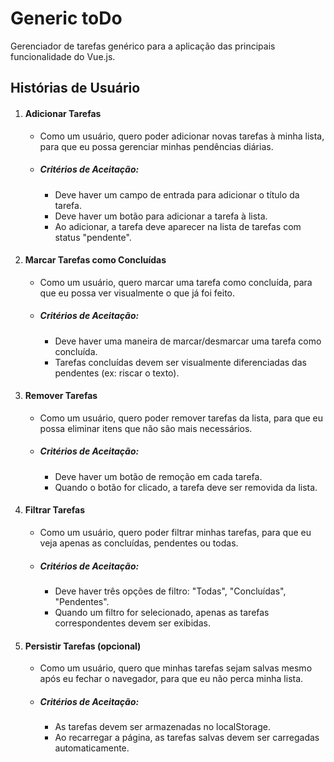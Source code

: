 # Generic toDo
Gerenciador de tarefas genérico para a aplicação das principais funcionalidade do Vue.js.

## Histórias de Usuário

1. #### Adicionar Tarefas
    + Como um usuário, quero poder adicionar novas tarefas à minha lista, para que eu possa gerenciar minhas pendências diárias.
    + ##### Critérios de Aceitação:
        + Deve haver um campo de entrada para adicionar o título da tarefa.
        + Deve haver um botão para adicionar a tarefa à lista.
        + Ao adicionar, a tarefa deve aparecer na lista de tarefas com status "pendente".

2. #### Marcar Tarefas como Concluídas
    + Como um usuário, quero marcar uma tarefa como concluída, para que eu possa ver visualmente o que já foi feito.
    + ##### Critérios de Aceitação:
        + Deve haver uma maneira de marcar/desmarcar uma tarefa como concluída.
        + Tarefas concluídas devem ser visualmente diferenciadas das pendentes (ex: riscar o texto).

3. #### Remover Tarefas
    + Como um usuário, quero poder remover tarefas da lista, para que eu possa eliminar itens que não são mais necessários.
    + ##### Critérios de Aceitação:
        + Deve haver um botão de remoção em cada tarefa.
        + Quando o botão for clicado, a tarefa deve ser removida da lista.

4. #### Filtrar Tarefas
    + Como um usuário, quero poder filtrar minhas tarefas, para que eu veja apenas as concluídas, pendentes ou todas.
    + ##### Critérios de Aceitação:
        + Deve haver três opções de filtro: "Todas", "Concluídas", "Pendentes".
        + Quando um filtro for selecionado, apenas as tarefas correspondentes devem ser exibidas.

5. #### Persistir Tarefas (opcional)
    + Como um usuário, quero que minhas tarefas sejam salvas mesmo após eu fechar o navegador, para que eu não perca minha lista.
    + ##### Critérios de Aceitação:
        + As tarefas devem ser armazenadas no localStorage.
        + Ao recarregar a página, as tarefas salvas devem ser carregadas automaticamente.

